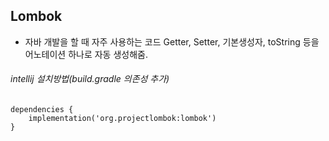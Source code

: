 ## Lombok

- 자바 개발을 할 때 자주 사용하는 코드 Getter, Setter, 기본생성자, toString 등을 어노테이션 하나로 자동 생성해줌.




###### intellij 설치방법(build.gradle 의존성 추가)
```
dependencies {
    implementation('org.projectlombok:lombok')
}
```